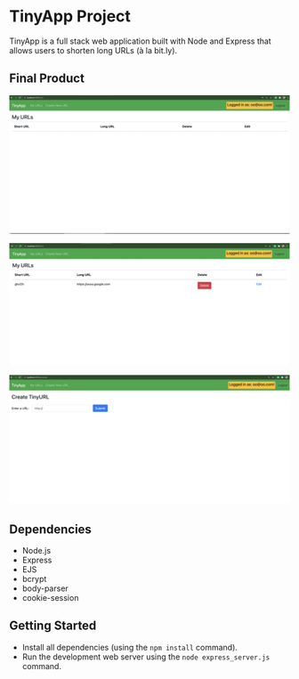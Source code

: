 # TinyApp Project

TinyApp is a full stack web application built with Node and Express that allows users to shorten long URLs (à la bit.ly).

## Final Product

!["Screenshot of URLs page"](https://github.com/SM171906/tinyapp/blob/master/docs/urls-page.png)

!["Screenshot of URLs page with short & long URL"](https://github.com/SM171906/tinyapp/blob/master/docs/urls_updated.png)

!["Screenshot of URLs/new create URL"](https://github.com/SM171906/tinyapp/blob/master/docs/urls:new-page.png)


## Dependencies

- Node.js
- Express
- EJS
- bcrypt
- body-parser
- cookie-session

## Getting Started

- Install all dependencies (using the `npm install` command).
- Run the development web server using the `node express_server.js` command.
